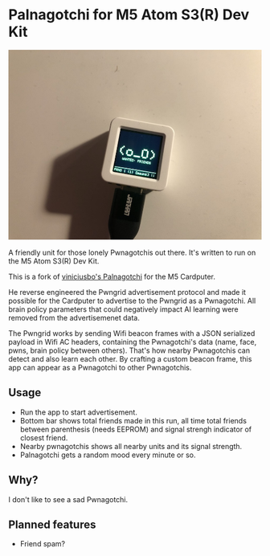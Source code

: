 # Palnagotchi for M5 Atom S3(R) Dev Kit

![Palnagotchi](palnagotchi.jpg?raw=true)

A friendly unit for those lonely Pwnagotchis out there. It's written to run on the M5 Atom S3(R) Dev Kit.

This is a fork of [viniciusbo's Palnagotchi](https://github.com/viniciusbo/m5-palnagotchi) for the M5 Cardputer.

He reverse engineered the Pwngrid advertisement protocol and made it possible for the Cardputer to advertise to the Pwngrid as a Pwnagotchi. All brain policy parameters that could negatively impact AI learning were removed from the advertisemenet data.

The Pwngrid works by sending Wifi beacon frames with a JSON serialized payload in Wifi AC headers, containing the Pwnagotchi's data (name, face, pwns, brain policy between others). That's how nearby Pwnagotchis can detect and also learn each other. By crafting a custom beacon frame, this app can appear as a Pwnagotchi to other Pwnagotchis.

## Usage

- Run the app to start advertisement.
- Bottom bar shows total friends made in this run, all time total friends between parenthesis (needs EEPROM) and signal strengh indicator of closest friend.
- Nearby pwnagotchis shows all nearby units and its signal strength.
- Palnagotchi gets a random mood every minute or so.

## Why?

I don't like to see a sad Pwnagotchi.

## Planned features

- Friend spam?
